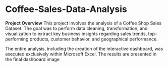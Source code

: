 # Coffee-Sales-Data-Analysis

**Project Overview**
This project involves the analysis of a Coffee Shop Sales Dataset. The goal was to perform data cleaning, transformation, and visualization to extract key business insights regarding sales trends, top-performing products, customer behavior, and geographical performance.

The entire analysis, including the creation of the interactive dashboard, was executed exclusively within Microsoft Excel. The results are presented in the final dashboard image
